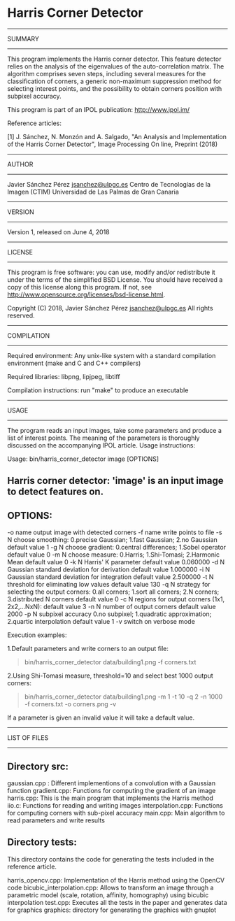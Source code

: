 Harris Corner Detector
======================

*******
SUMMARY
*******

This program implements the Harris corner detector. This feature detector 
relies on the analysis of the eigenvalues of the auto-correlation matrix.
The algorithm comprises seven steps, including several measures for the 
classification of corners, a generic non-maximum suppression method for 
selecting interest points, and the possibility to obtain corners position with 
subpixel accuracy.

This program is part of an IPOL publication:
http://www.ipol.im/

Reference articles:

[1] J. Sánchez, N. Monzón and A. Salgado, "An Analysis and Implementation of 
the Harris Corner Detector", Image Processing On line, Preprint (2018)


******
AUTHOR
******

Javier Sánchez Pérez <jsanchez@ulpgc.es> 
Centro de Tecnologías de la Imagen (CTIM) 
Universidad de Las Palmas de Gran Canaria


*******
VERSION
*******

Version 1, released on June 4, 2018


*******
LICENSE
*******

This program is free software: you can use, modify and/or redistribute it
under the terms of the simplified BSD License. You should have received a
copy of this license along this program. If not, see
<http://www.opensource.org/licenses/bsd-license.html>.

Copyright (C) 2018, Javier Sánchez Pérez <jsanchez@ulpgc.es>
All rights reserved.


***********
COMPILATION
***********

Required environment: Any unix-like system with a standard compilation
environment (make and C and C++ compilers)

Required libraries: libpng, lipjpeg, libtiff

Compilation instructions: run "make" to produce an executable


*****
USAGE
*****

The program reads an input images, take some parameters and produce a list of
interest points. The meaning of the parameters is thoroughly discussed on the 
accompanying IPOL article. Usage instructions:

  Usage: bin/harris_corner_detector image [OPTIONS] 

  Harris corner detector:
  'image' is an input image to detect features on.
  ------------------------------------------------
  
  OPTIONS:
  --------
   -o name  output image with detected corners 
   -f name  write points to file
   -s N     choose smoothing: 
              0.precise Gaussian; 1.fast Gaussian; 2.no Gaussian
              default value 1
   -g N     choose gradient: 
              0.central differences; 1.Sobel operator
              default value 0
   -m N     choose measure: 
              0.Harris; 1.Shi-Tomasi; 2.Harmonic Mean
              default value 0
   -k N     Harris' K parameter
              default value 0.060000
   -d N     Gaussian standard deviation for derivation
              default value 1.000000
   -i N     Gaussian standard deviation for integration
              default value 2.500000
   -t N     threshold for eliminating low values
              default value 130
   -q N     strategy for selecting the output corners:
              0.all corners; 1.sort all corners;
              2.N corners; 3.distributed N corners
              default value 0
   -c N     regions for output corners (1x1, 2x2,...NxN):
              default value 3
   -n N     number of output corners
              default value 2000
   -p N     subpixel accuracy
              0.no subpixel; 1.quadratic approximation; 2.quartic interpolation
              default value 1
   -v       switch on verbose mode 


Execution examples:

  1.Default parameters and write corners to an output file:
    
   >bin/harris_corner_detector data/building1.png -f corners.txt 
  
  2.Using Shi-Tomasi measure, threshold=10 and select best 1000 output corners:
    
   >bin/harris_corner_detector data/building1.png -m 1 -t 10 -q 2 -n 1000 \
    -f corners.txt -o corners.png -v
   
   
If a parameter is given an invalid value it will take a default value.


*************
LIST OF FILES
*************

Directory src:
--------------
gaussian.cpp	: Different implementions of a convolution with a Gaussian function
gradient.cpp: Functions for computing the gradient of an image
harris.cpp:   This is the main program that implements the Harris method
iio.c:        Functions for reading and writing images 
interpolation.cpp: Functions for computing corners with sub-pixel accuracy
main.cpp:     Main algorithm to read parameters and write results


Directory tests:
----------------
This directory contains the code for generating the tests included in the 
reference article.

harris_opencv.cpp: Implementation of the Harris method using the OpenCV code
bicubic_interpolation.cpp: Allows to transform an image through a parametric 
  model (scale, rotation, affinity, homography) using bicubic interpolation
test.cpp: Executes all the tests in the paper and generates data for graphics
graphics: directory for generating the graphics with gnuplot

